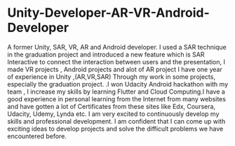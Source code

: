 # Unity-Developer-AR-VR-Android-Developer
A former Unity, SAR, VR, AR and Android developer. I used a SAR technique in the graduation project and introduced a new feature which is SAR Interactive to connect the interaction between users and the presentation, I made VR projects , Android projects and alot of AR project I have one year of experience in Unity ,(AR,VR,SAR) Through my work in some projects, especially the graduation project. .I won Udacity Android hackathon with my team , I increase my skills by learning Flutter and Cloud Computing.I have a good experience in personal learning from the Internet from many websites and have gotten a lot of Certificates from these sites like Edx, Coursera, Udacity, Udemy, Lynda etc. I am very excited to continuously develop my skills and professional development. I am confident that I can come up with exciting ideas to develop projects and solve the difficult problems we have encountered before.
